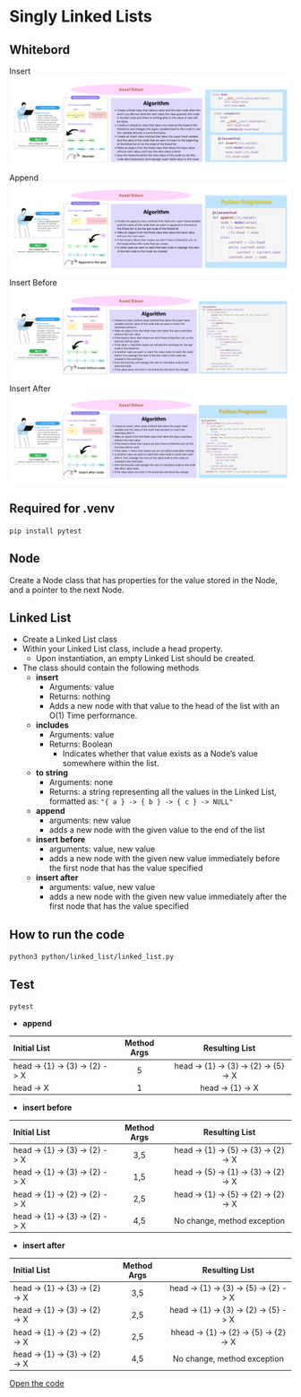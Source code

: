 # Singly Linked Lists
## Whitebord
Insert
![photo](./iwhitebord.png)
Append
![photo](./Aappend.png)
Insert Before
![photo](./insertb.png)
Insert After
![photo](./inserta.png)
## Required for .venv
`pip install pytest`
## Node
Create a Node class that has properties for the value stored in the Node, and a pointer to the next Node.
## Linked List
- Create a Linked List class
- Within your Linked List class, include a head property.
  - Upon instantiation, an empty Linked List should be created.
- The class should contain the following methods
  - **insert**
    - Arguments: value
    - Returns: nothing
    - Adds a new node with that value to the head of the list with an O(1) Time performance.
  - **includes**
    - Arguments: value
    - Returns: Boolean
       - Indicates whether that value exists as a Node’s value somewhere within the list.
  - **to string**
    - Arguments: none
    - Returns: a string representing all the values in the Linked List, formatted as: `"{ a } -> { b } -> { c } -> NULL"`
  - **append**
    - arguments: new value
    - adds a new node with the given value to the end of the list
  - **insert before**
    - arguments: value, new value
    - adds a new node with the given new value immediately before the first node that has the value specified
  - **insert after**
    - arguments: value, new value
    - adds a new node with the given new value immediately after the first node that has the value specified

## How to run the code 
`python3 python/linked_list/linked_list.py`

## Test
`pytest`
- **append**

| Initial List | Method Args | Resulting List |
| :---        |    :----:   |    :----:   | 
|head -> {1} -> {3} -> {2} -> X|5|head -> {1} -> {3} -> {2} -> {5} -> X
|head -> X|1|head -> {1} -> X|

- **insert before**

| Initial List | Method Args | Resulting List |
| :---        |    :----:   |    :----:   | 
|head -> {1} -> {3} -> {2} -> X|3,5|head -> {1} -> {5} -> {3} -> {2} -> X
|head -> {1} -> {3} -> {2} -> X|1,5|head -> {5} -> {1} -> {3} -> {2} -> X|
|head -> {1} -> {2} -> {2} -> X|2,5|head -> {1} -> {5} -> {2} -> {2} -> X|
|head -> {1} -> {3} -> {2} -> X|4,5|No change, method exception|

- **insert after**

| Initial List | Method Args | Resulting List |
| :---        |    :----:   |    :----:   | 
|head -> {1} -> {3} -> {2} -> X|3,5|head -> {1} -> {3} -> {5} -> {2} -> X
|head -> {1} -> {3} -> {2} -> X|2,5|head -> {1} -> {3} -> {2} -> {5} -> X|
|head -> {1} -> {2} -> {2} -> X|2,5|hhead -> {1} -> {2} -> {5} -> {2} -> X|
|head -> {1} -> {3} -> {2} -> X|4,5|No change, method exception|

[Open the code](./linked_list.py)
